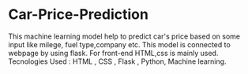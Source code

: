 # Car-Price-Prediction
This machine learning model help to predict car's price based on some input like milege, fuel type,company etc.
This model is connected to webpage by using flask. For front-end HTML,css is mainly used.
Tecnologies Used :
   HTML , CSS , Flask , Python, Machine learning.
